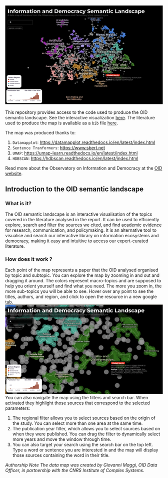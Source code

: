 ![Alt Text](https://github.com/giomagg/OID_semantic_landscape/blob/main/Images/Schermata%202025-01-16%20alle%2013.54.21.png)

This repository provides access to the code used to produce the OID semantic landscape. See the interactive visualization [here](https://observatory.informationdemocracy.org/report-literature/). The literature used to produce the map is available as a `bib` file [here](https://observatory.informationdemocracy.org/wp-content/uploads/2025/01/report_bibliography.bib).

The map was produced thanks to: 
1. `Datamapplot`: <https://datamapplot.readthedocs.io/en/latest/index.html>
2. `Sentence Tranformers`: <https://www.sbert.net>
3. `UMAP`: <https://umap-learn.readthedocs.io/en/latest/index.html>
4. `HDBSCAN`: <https://hdbscan.readthedocs.io/en/latest/index.html>

Read more about the Observatory on Information and Democracy at the [OID website](https://observatory.informationdemocracy.org).

## Introduction to the OID semantic landscape

### What is it?

The OID semantic landscape is an interactive visualisation of the topics covered in the literature analysed in the report. It can be used to efficiently explore, search and filter the sources we cited, and find academic evidence for research, communication, and policymaking. It is an alternative tool to visualise and search our interactive library on information ecosystems and democracy, making it easy and intuitive to access our expert-curated literature. 

### How does it work ?

Each point of the map represents a paper that the OID analysed organised by topic and subtopic. You can explore the map by zooming in and out and dragging it around. The colors represent macro-topics and are supposed to help you orient yourself and find what you need. The more you zoom in, the more sub-topics you will be able to see. Hover over any point to see the titles, authors, and region, and click to open the resource in a new google tab. 
![Alt Text](https://github.com/giomagg/OID_semantic_landscape/blob/main/Images/Schermata%202025-01-17%20alle%2012.04.31.png)
You can also navigate the map using the filters and search bar. When activated they highlight those sources that correspond to the selected parameters: 
1. The regional filter allows you to select sources based on the origin of the study. You can select more than one area at the same time.
2. The publication year filter, which allows you to select sources based on when they were published. You can drag the filter to dynamically select more years and move the window through time.
3. You can also target your search using the search bar on the top left. Type a word or sentence you are interested in and the map will display those sources containing the word in their title.

*Authorship Note
The data map was created by Giovanni Maggi, OID Data Officer, in partnership with the CNRS Institute of Complex Systems.*







